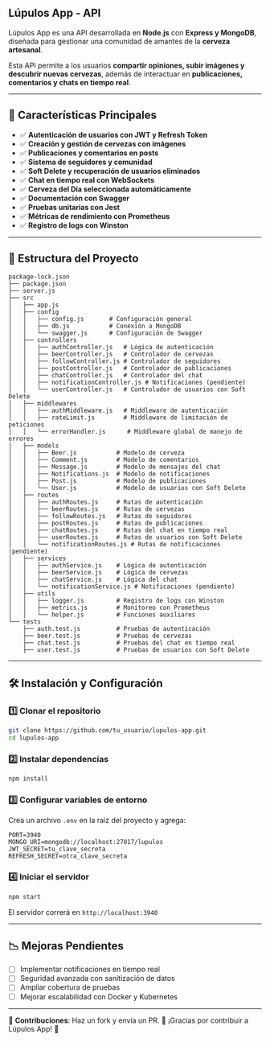 ## Lúpulos App - API

Lúpulos App es una API desarrollada en **Node.js** con **Express y MongoDB**, diseñada para gestionar una comunidad de amantes de la **cerveza artesanal**.  

Esta API permite a los usuarios **compartir opiniones, subir imágenes y descubrir nuevas cervezas**, además de interactuar en **publicaciones, comentarios y chats en tiempo real**.

---

## 🚀 Características Principales

- ✅ **Autenticación de usuarios con JWT y Refresh Token**  
- ✅ **Creación y gestión de cervezas con imágenes**  
- ✅ **Publicaciones y comentarios en posts**  
- ✅ **Sistema de seguidores y comunidad**  
- ✅ **Soft Delete y recuperación de usuarios eliminados**  
- ✅ **Chat en tiempo real con WebSockets**  
- ✅ **Cerveza del Día seleccionada automáticamente**  
- ✅ **Documentación con Swagger**  
- ✅ **Pruebas unitarias con Jest**  
- ✅ **Métricas de rendimiento con Prometheus**  
- ✅ **Registro de logs con Winston**  

---

## 📂 Estructura del Proyecto

```
package-lock.json
├── package.json
├── server.js
├── src
│   ├── app.js
│   ├── config
│   │   ├── config.js       # Configuración general
│   │   ├── db.js           # Conexión a MongoDB
│   │   └── swagger.js      # Configuración de Swagger
│   ├── controllers
│   │   ├── authController.js   # Lógica de autenticación
│   │   ├── beerController.js   # Controlador de cervezas
│   │   ├── followController.js # Controlador de seguidores
│   │   ├── postController.js   # Controlador de publicaciones
│   │   ├── chatController.js   # Controlador del chat
│   │   ├── notificationController.js # Notificaciones (pendiente)
│   │   └── userController.js   # Controlador de usuarios con Soft Delete
│   ├── middlewares
│   │   ├── authMiddleware.js   # Middleware de autenticación
│   │   ├── rateLimit.js        # Middleware de limitación de peticiones
│   │   └── errorHandler.js      # Middleware global de manejo de errores
│   ├── models
│   │   ├── Beer.js           # Modelo de cerveza
│   │   ├── Comment.js        # Modelo de comentarios
│   │   ├── Message.js        # Modelo de mensajes del chat
│   │   ├── Notifications.js  # Modelo de notificaciones
│   │   ├── Post.js           # Modelo de publicaciones
│   │   └── User.js           # Modelo de usuarios con Soft Delete
│   ├── routes
│   │   ├── authRoutes.js     # Rutas de autenticación
│   │   ├── beerRoutes.js     # Rutas de cervezas
│   │   ├── followRoutes.js   # Rutas de seguidores
│   │   ├── postRoutes.js     # Rutas de publicaciones
│   │   ├── chatRoutes.js     # Rutas del chat en tiempo real
│   │   ├── userRoutes.js     # Rutas de usuarios con Soft Delete
│   │   └── notificationRoutes.js # Rutas de notificaciones (pendiente)
│   ├── services
│   │   ├── authService.js    # Lógica de autenticación
│   │   ├── beerService.js    # Lógica de cervezas
│   │   ├── chatService.js    # Lógica del chat
│   │   └── notificationService.js # Notificaciones (pendiente)
│   ├── utils
│   │   ├── logger.js         # Registro de logs con Winston
│   │   ├── metrics.js        # Monitoreo con Prometheus
│   │   └── helper.js         # Funciones auxiliares
└── tests
    ├── auth.test.js          # Pruebas de autenticación
    ├── beer.test.js          # Pruebas de cervezas
    ├── chat.test.js          # Pruebas del chat en tiempo real
    ├── user.test.js          # Pruebas de usuarios con Soft Delete
```

---

## 🛠️ Instalación y Configuración

### 1️⃣ Clonar el repositorio
```bash
git clone https://github.com/tu_usuario/lupulos-app.git
cd lupulos-app
```
### 2️⃣ Instalar dependencias
```bash
npm install
```
### 3️⃣ Configurar variables de entorno
Crea un archivo `.env` en la raíz del proyecto y agrega:
```env
PORT=3940
MONGO_URI=mongodb://localhost:27017/lupulos
JWT_SECRET=tu_clave_secreta
REFRESH_SECRET=otra_clave_secreta
```
### 4️⃣ Iniciar el servidor
```bash
npm start
```
El servidor correrá en `http://localhost:3940`

---

## 📉 Mejoras Pendientes
- [ ] Implementar notificaciones en tiempo real
- [ ] Seguridad avanzada con sanitización de datos
- [ ] Ampliar cobertura de pruebas
- [ ] Mejorar escalabilidad con Docker y Kubernetes

---

📢 **Contribuciones**: Haz un fork y envía un PR.
🚀 ¡Gracias por contribuir a Lúpulos App! 🍻

